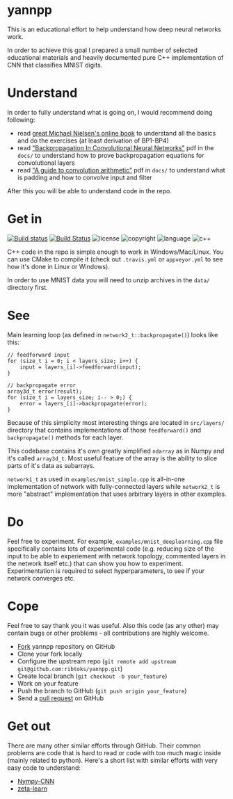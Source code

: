 # yannpp
This is an educational effort to help understand how deep neural networks work.

In order to achieve this goal I prepared a small number of selected educational materials and heavily documented pure C++ implementation of CNN that classifies MNIST digits.

# Understand
In order to fully understand what is going on, I would recommend doing following:

- read [great Michael Nielsen's online book](http://neuralnetworksanddeeplearning.com/) to understand all the basics and do the exercises (at least derivation of BP1-BP4)
- read ["Backpropagation In Convolutional Neural Networks"](https://github.com/ribtoks/yannpp/blob/master/docs/Backpropagation%20In%20Convolutional%20Neural%20Networks%20-%20DeepGrid.pdf) pdf in the `docs/` to understand how to prove backpropagation equations for convolutional layers
- read ["A guide to convolution arithmetic"](https://github.com/ribtoks/yannpp/blob/master/docs/1603.07285.pdf) pdf in `docs/` to understand what is padding and how to convolve input and filter

After this you will be able to understand code in the repo.

# Get in
[![Build status](https://ci.appveyor.com/api/projects/status/p4coum570w8g3cxx/branch/master?svg=true)](https://ci.appveyor.com/project/Ribtoks/yannpp/branch/master) [![Build Status](https://travis-ci.org/ribtoks/yannpp.svg?branch=master)](https://travis-ci.org/ribtoks/yannpp)
![license](https://img.shields.io/badge/license-MIT-blue.svg) ![copyright](https://img.shields.io/badge/%C2%A9-Taras_Kushnir-blue.svg) ![language](https://img.shields.io/badge/language-c++-blue.svg) ![c++](https://img.shields.io/badge/std-c++11-blue.svg) 

C++ code in the repo is simple enough to work in Windows/Mac/Linux. You can use CMake to compile it (check out `.travis.yml` or `appveyor.yml` to see how it's done in Linux or Windows).

In order to use MNIST data you will need to unzip archives in the `data/` directory first.

# See
Main learning loop (as defined in `network2_t::backpropagate()`) looks like this:

    // feedforward input
    for (size_t i = 0; i < layers_size; i++) {
        input = layers_[i]->feedforward(input);
    }

    // backpropagate error
    array3d_t error(result);
    for (size_t i = layers_size; i-- > 0;) {
        error = layers_[i]->backpropagate(error);
    }

Because of this simplicity most interesting things are located in `src/layers/` directory that contains implementations of those `feedforward()` and `backpropagate()` methods for each layer. 

This codebase contains it's own greatly simplified `ndarray` as in Numpy and it's called `array3d_t`. Most useful feature of the array is the ability to slice parts of it's data as subarrays.

`network1_t` as used in `examples/mnist_simple.cpp` is all-in-one implementation of network with fully-connected layers while `network2_t` is more "abstract" implementation that uses arbitrary layers in other examples.

# Do
Feel free to experiment. For example, `examples/mnist_deeplearning.cpp` file specifically contains lots of experimental code (e.g. reducing size of the input to be able to experiement with network topology, commented layers in the network itself etc.) that can show you how to experiment. Experimentation is required to select hyperparameters, to see if your network converges etc.

# Cope
Feel free to say thank you it was useful. Also this code (as any other) may contain bugs or other problems - all contributions are highly welcome.

- [Fork](https://help.github.com/forking/) yannpp repository on GitHub
- Clone your fork locally
- Configure the upstream repo (`git remote add upstream git@github.com:ribtoks/yannpp.git`)
- Create local branch (`git checkout -b your_feature`)
- Work on your feature
- Push the branch to GitHub (`git push origin your_feature`)
- Send a [pull request](https://help.github.com/articles/using-pull-requests) on GitHub

# Get out

There are many other similar efforts through GitHub. Their common problems are code that is hard to read or code with too much magic inside (mainly related to python). Here's a short list with similar efforts with very easy code to understand:

- [Nympy-CNN](https://github.com/Alescontrela/Numpy-CNN)
- [zeta-learn](https://github.com/jefkine/zeta-learn)
